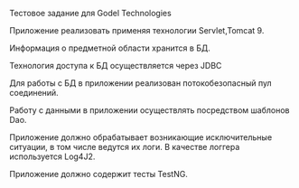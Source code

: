 Тестовое задание для Godel Technologies

Приложение реализовать применяя технологии Servlet,Tomcat 9.

Информация о предметной области хранится в БД.

Технология доступа к БД осуществляется через JDBC

Для работы с БД в приложении реализован потокобезопасный пул соединений.

Работу с данными в приложении осуществлять посредством шаблонов Dao.

Приложение должно обрабатывает возникающие исключительные ситуации, в том числе ведутся их логи. В качестве логгера используется Log4J2.

Приложение должно содержит тесты TestNG.

